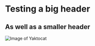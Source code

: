 # Testing a big header
## As well as a smaller header
![Image of Yaktocat](https://octodex.github.com/images/yaktocat.png)
